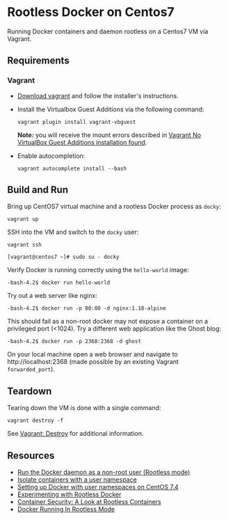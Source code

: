 # Rootless Docker on Centos7

Running Docker containers and daemon rootless on a Centos7 VM via Vagrant.

## Requirements

### Vagrant

* [Download vagrant](https://www.vagrantup.com/downloads) and follow the installer's instructions.
* Install the Virtualbox Guest Additions via the following command:

  ```shell
  vagrant plugin install vagrant-vbguest
  ```

  **Note:** you will receive the mount errors described in [Vagrant No VirtualBox Guest Additions installation found](https://www.devopsroles.com/vagrant-no-virtualbox-guest-additions-installation-found-fixed/).
* Enable autocompletion:

  ```shell
  vagrant autocomplete install --bash
  ```

## Build and Run

Bring up CentOS7 virtual machine and a rootless Docker process as `docky`:

```shell
vagrant up
```

SSH into the VM and switch to the `docky` user:

```shell
vagrant ssh
```

```shell
[vagrant@centos7 ~]# sudo su - docky
```

Verify Docker is running correctly using the `hello-world` image:

```shell
-bash-4.2$ docker run hello-world
```

Try out a web server like nginx:

```shell
-bash-4.2$ docker run -p 80:80 -d nginx:1.18-alpine
```

This should fail as a non-root docker may not expose a container on a privileged port (<1024). Try a different web application like the Ghost blog:

```shell
-bash-4.2$ docker run -p 2368:2368 -d ghost
```

On your local machine open a web browser and navigate to http://localhost:2368 (made possible by an existing Vagrant `forwarded_port`).

## Teardown

Tearing down the VM is done with a single command:

```shell
vagrant destroy -f
```

See [Vagrant: Destroy](https://www.vagrantup.com/docs/cli/destroy) for additional information.

## Resources

* [Run the Docker daemon as a non-root user (Rootless mode)](https://docs.docker.com/engine/security/rootless/)
* [Isolate containers with a user namespace](https://docs.docker.com/engine/security/userns-remap/)
* [Setting up Docker with user namespaces on CentOS 7.4](https://gist.github.com/mjuric/c519d470eac60b08de5ed735ff5a2ef9)
* [Experimenting with Rootless Docker](https://medium.com/@tonistiigi/experimenting-with-rootless-docker-416c9ad8c0d6)
* [Container Security: A Look at Rootless Containers](https://medium.datadriveninvestor.com/container-security-a-look-at-rootless-containers-7c2ea6f6842)
* [Docker Running In Rootless Mode](https://itnext.io/docker-running-in-rootless-mode-bdbcfc728b3a)
